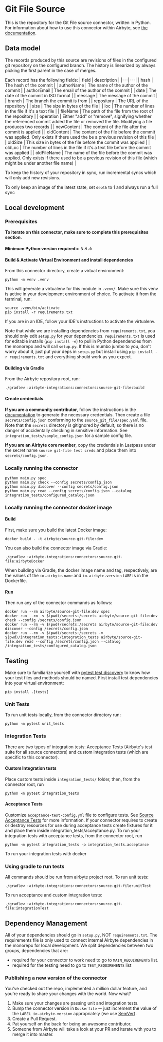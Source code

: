 # Git File Source

This is the repository for the Git File source connector, written in Python.
For information about how to use this connector within Airbyte, see [the documentation](https://docs.airbyte.io/integrations/sources/git-file).

## Data model

The records produced by this source are revisions of files in the configured git repository on the configured branch.
The history is linearized by always picking the first parent in the case of merges.

Each record has the following fields:
| field   | description   |
|---|---|
| hash   | The hash of the commit  |
| authorName   | The name of the author of the commit  |
| authorEmail  | The email of the author of the commit  |
| date  | The date of the commit in ISO format  |
| message  | The message of the commit  |
| branch  | The branch the commit is from  |
| repository  | The URL of the repository  |
| size  | The size in bytes of the file  |
| loc  | The number of lines in the file if it's a text file  |
| fileName  | The path of the file from the root of the repository  |
| operation  | Either "add" or "remove", signifying whether the referenced commit added the file or removed the file. Modifying a file produces two records  |
| newContent  | The content of the file after the commit is applied  |
| oldContent  | The content of the file before the commit was applied. Only exists if there used the be a previous revision of this file  |
| oldSize  | This size in bytes of the file before the commit was applied  |
| oldLoc  | The number of lines in the file if it's a text file before the commit was applied  |
| oldFileName  | The name of the file before the commit was applied. Only exists if there used to be a previous revision of this file (which might be under another file name) |

To keep the history of your repository in sync, run incremental syncs which will only add new revisions.

To only keep an image of the latest state, set `depth` to 1 and always run a full sync

## Local development

### Prerequisites
**To iterate on this connector, make sure to complete this prerequisites section.**

#### Minimum Python version required `= 3.9.0`

#### Build & Activate Virtual Environment and install dependencies
From this connector directory, create a virtual environment:
```
python -m venv .venv
```

This will generate a virtualenv for this module in `.venv/`. Make sure this venv is active in your
development environment of choice. To activate it from the terminal, run:
```
source .venv/bin/activate
pip install -r requirements.txt
```
If you are in an IDE, follow your IDE's instructions to activate the virtualenv.

Note that while we are installing dependencies from `requirements.txt`, you should only edit `setup.py` for your dependencies. `requirements.txt` is
used for editable installs (`pip install -e`) to pull in Python dependencies from the monorepo and will call `setup.py`.
If this is mumbo jumbo to you, don't worry about it, just put your deps in `setup.py` but install using `pip install -r requirements.txt` and everything
should work as you expect.

#### Building via Gradle
From the Airbyte repository root, run:
```
./gradlew :airbyte-integrations:connectors:source-git-file:build
```

#### Create credentials
**If you are a community contributor**, follow the instructions in the [documentation](https://docs.airbyte.io/integrations/sources/git-file)
to generate the necessary credentials. Then create a file `secrets/config.json` conforming to the `source_git_file/spec.yaml` file.
Note that the `secrets` directory is gitignored by default, so there is no danger of accidentally checking in sensitive information.
See `integration_tests/sample_config.json` for a sample config file.

**If you are an Airbyte core member**, copy the credentials in Lastpass under the secret name `source git-file test creds`
and place them into `secrets/config.json`.

### Locally running the connector
```
python main.py spec
python main.py check --config secrets/config.json
python main.py discover --config secrets/config.json
python main.py read --config secrets/config.json --catalog integration_tests/configured_catalog.json
```

### Locally running the connector docker image

#### Build
First, make sure you build the latest Docker image:
```
docker build . -t airbyte/source-git-file:dev
```

You can also build the connector image via Gradle:
```
./gradlew :airbyte-integrations:connectors:source-git-file:airbyteDocker
```
When building via Gradle, the docker image name and tag, respectively, are the values of the `io.airbyte.name` and `io.airbyte.version` `LABEL`s in
the Dockerfile.

#### Run
Then run any of the connector commands as follows:
```
docker run --rm airbyte/source-git-file:dev spec
docker run --rm -v $(pwd)/secrets:/secrets airbyte/source-git-file:dev check --config /secrets/config.json
docker run --rm -v $(pwd)/secrets:/secrets airbyte/source-git-file:dev discover --config /secrets/config.json
docker run --rm -v $(pwd)/secrets:/secrets -v $(pwd)/integration_tests:/integration_tests airbyte/source-git-file:dev read --config /secrets/config.json --catalog /integration_tests/configured_catalog.json
```
## Testing
   Make sure to familiarize yourself with [pytest test discovery](https://docs.pytest.org/en/latest/goodpractices.html#test-discovery) to know how your test files and methods should be named.
First install test dependencies into your virtual environment:
```
pip install .[tests]
```
### Unit Tests
To run unit tests locally, from the connector directory run:
```
python -m pytest unit_tests
```

### Integration Tests
There are two types of integration tests: Acceptance Tests (Airbyte's test suite for all source connectors) and custom integration tests (which are specific to this connector).
#### Custom Integration tests
Place custom tests inside `integration_tests/` folder, then, from the connector root, run
```
python -m pytest integration_tests
```
#### Acceptance Tests
Customize `acceptance-test-config.yml` file to configure tests. See [Source Acceptance Tests](https://docs.airbyte.io/connector-development/testing-connectors/source-acceptance-tests-reference) for more information.
If your connector requires to create or destroy resources for use during acceptance tests create fixtures for it and place them inside integration_tests/acceptance.py.
To run your integration tests with acceptance tests, from the connector root, run
```
python -m pytest integration_tests -p integration_tests.acceptance
```
To run your integration tests with docker

### Using gradle to run tests
All commands should be run from airbyte project root.
To run unit tests:
```
./gradlew :airbyte-integrations:connectors:source-git-file:unitTest
```
To run acceptance and custom integration tests:
```
./gradlew :airbyte-integrations:connectors:source-git-file:integrationTest
```

## Dependency Management
All of your dependencies should go in `setup.py`, NOT `requirements.txt`. The requirements file is only used to connect internal Airbyte dependencies in the monorepo for local development.
We split dependencies between two groups, dependencies that are:
* required for your connector to work need to go to `MAIN_REQUIREMENTS` list.
* required for the testing need to go to `TEST_REQUIREMENTS` list

### Publishing a new version of the connector
You've checked out the repo, implemented a million dollar feature, and you're ready to share your changes with the world. Now what?
1. Make sure your changes are passing unit and integration tests.
1. Bump the connector version in `Dockerfile` -- just increment the value of the `LABEL io.airbyte.version` appropriately (we use [SemVer](https://semver.org/)).
1. Create a Pull Request.
1. Pat yourself on the back for being an awesome contributor.
1. Someone from Airbyte will take a look at your PR and iterate with you to merge it into master.
